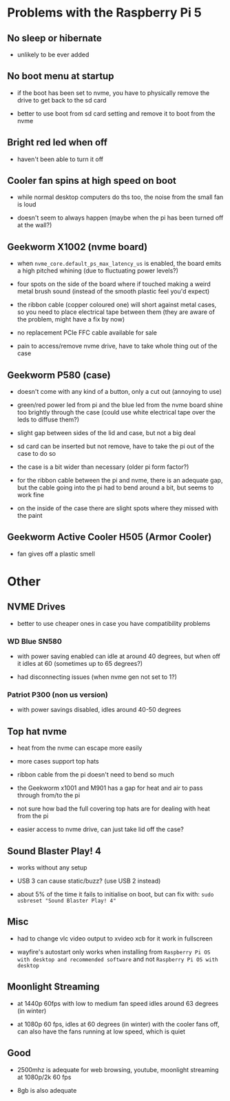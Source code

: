 # Problems with the Raspberry Pi 5

## No sleep or hibernate

* unlikely to be ever added

## No boot menu at startup

* if the boot has been set to nvme, you have to physically remove the drive to get back to the sd card

* better to use boot from sd card setting and remove it to boot from the nvme

## Bright red led when off

* haven't been able to turn it off

## Cooler fan spins at high speed on boot

* while normal desktop computers do ths too, the noise from the small fan is loud

* doesn't seem to always happen (maybe when the pi has been turned off at the wall?)

## Geekworm X1002 (nvme board)

* when `nvme_core.default_ps_max_latency_us` is enabled, the board emits a high pitched whining (due to fluctuating power levels?)

* four spots on the side of the board where if touched making a weird metal brush sound (instead of the smooth plastic feel you'd expect)

* the ribbon cable (copper coloured one) will short against metal cases, so you need to place electrical tape between them (they are aware of the problem, might have a fix by now)

* no replacement PCIe FFC cable available for sale

* pain to access/remove nvme drive, have to take whole thing out of the case

## Geekworm P580 (case)

* doesn't come with any kind of a button, only a cut out (annoying to use)

* green/red power led from pi and the blue led from the nvme board shine too brightly through the case (could use white electrical tape over the leds to diffuse them?)

* slight gap between sides of the lid and case, but not a big deal

* sd card can be inserted but not remove, have to take the pi out of the case to do so

* the case is a bit wider than necessary (older pi form factor?)

* for the ribbon cable between the pi and nvme, there is an adequate gap, but the cable going into the pi had to bend around a bit, but seems to work fine

* on the inside of the case there are slight spots where they missed with the paint

## Geekworm Active Cooler H505 (Armor Cooler)

* fan gives off a plastic smell

# Other

## NVME Drives

* better to use cheaper ones in case you have compatibility problems

### WD Blue SN580

* with power saving enabled can idle at around 40 degrees, but when off it idles at 60 (sometimes up to 65 degrees?)

* had disconnecting issues (when nvme gen not set to 1?)

### Patriot P300 (non us version)

* with power savings disabled, idles around 40-50 degrees

## Top hat nvme

* heat from the nvme can escape more easily

* more cases support top hats

* ribbon cable from the pi doesn't need to bend so much

* the Geekworm x1001 and M901 has a gap for heat and air to pass through from/to the pi

* not sure how bad the full covering top hats are for dealing with heat from the pi

* easier access to nvme drive, can just take lid off the case?

## Sound Blaster Play! 4

* works without any setup

* USB 3 can cause static/buzz? (use USB 2 instead)

* about 5% of the time it fails to initialise on boot, but can fix with: `sudo usbreset "Sound Blaster Play! 4"`


## Misc

* had to change vlc video output to xvideo xcb for it work in fullscreen

* wayfire's autostart only works when installing from `Raspberry Pi OS with desktop and recommended software` and not `Raspberry Pi OS with desktop`

## Moonlight Streaming

* at 1440p 60fps with low to medium fan speed idles around 63 degrees (in winter)

* at 1080p 60 fps, idles at 60 degrees (in winter) with the cooler fans off, can also have the fans running at low speed, which is quiet

## Good

* 2500mhz is adequate for web browsing, youtube, moonlight streaming at 1080p/2k 60 fps

* 8gb is also adequate

